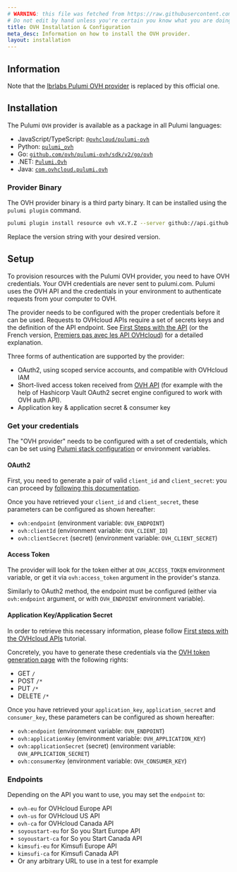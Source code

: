```yaml
---
# WARNING: this file was fetched from https://raw.githubusercontent.com/ovh/pulumi-ovh/v2.7.3/docs/installation-configuration.md
# Do not edit by hand unless you're certain you know what you are doing!
title: OVH Installation & Configuration
meta_desc: Information on how to install the OVH provider.
layout: installation
---
```


## Information

Note that the [lbrlabs Pulumi OVH provider](https://github.com/lbrlabs/pulumi-ovh) is replaced by this official one.

## Installation

The Pulumi `OVH` provider is available as a package in all Pulumi languages:

* JavaScript/TypeScript: [`@ovhcloud/pulumi-ovh`](https://www.npmjs.com/package/@ovhcloud/pulumi-ovh)
* Python: [`pulumi_ovh`](https://pypi.org/project/pulumi-ovh/)
* Go: [`github.com/ovh/pulumi-ovh/sdk/v2/go/ovh`](https://pkg.go.dev/github.com/ovh/pulumi-ovh/sdk/v2)
* .NET: [`Pulumi.Ovh`](https://www.nuget.org/packages/Pulumi.Ovh)
* Java: [`com.ovhcloud.pulumi.ovh`](https://s01.oss.sonatype.org/#nexus-search;quick~com.ovhcloud.pulumi.ovh)

### Provider Binary

The OVH provider binary is a third party binary. It can be installed using the `pulumi plugin` command.

```bash
pulumi plugin install resource ovh vX.Y.Z --server github://api.github.com/ovh/pulumi-ovh
```

Replace the version string with your desired version.

## Setup

To provision resources with the Pulumi OVH provider, you need to have OVH credentials.
Your OVH credentials are never sent to pulumi.com. Pulumi uses the OVH API and the credentials in your environment to authenticate requests from your computer to OVH.

The provider needs to be configured with the proper credentials before it can be used. Requests to OVHcloud APIs require a set of secrets keys and the definition of the API endpoint. See [First Steps with the API](https://docs.ovh.com/gb/en/customer/first-steps-with-ovh-api/) (or the French version, [Premiers pas avec les API OVHcloud](https://docs.ovh.com/fr/api/api-premiers-pas/)) for a detailed explanation.

Three forms of authentication are supported by the provider:

* OAuth2, using scoped service accounts, and compatible with OVHcloud IAM
* Short-lived access token received from [OVH API](https://support.us.ovhcloud.com/hc/en-us/articles/19901571606547-Using-Service-Accounts-to-Connect-to-OVHcloud-APIs) (for example with the help of Hashicorp Vault OAuth2 secret engine configured to work with OVH auth API).
* Application key & application secret & consumer key

### Get your credentials

The "OVH provider" needs to be configured with a set of credentials, which can be set using
[Pulumi stack configuration](https://www.pulumi.com/docs/concepts/config/) or environment variables.

#### OAuth2

First, you need to generate a pair of valid `client_id` and `client_secret`: you can proceed by [following this documentation](https://help.ovhcloud.com/csm/en-manage-service-account?id=kb_article_view&sysparm_article=KB0059343).

Once you have retrieved your `client_id` and `client_secret`, these parameters can be configured as shown hereafter:

* `ovh:endpoint` (environment variable: `OVH_ENDPOINT`)
* `ovh:clientId` (environment variable: `OVH_CLIENT_ID`)
* `ovh:clientSecret` (secret) (environment variable: `OVH_CLIENT_SECRET`)

#### Access Token

The provider will look for the token either at `OVH_ACCESS_TOKEN` environment variable, or get it via `ovh:access_token` argument in the provider's stanza.

Similarly to OAuth2 method, the endpoint must be configured (either via `ovh:endpoint` argument, or with `OVH_ENDPOINT` environment variable).

#### Application Key/Application Secret

In order to retrieve this necessary information, please follow [First steps with the OVHcloud APIs](https://docs.ovh.com/gb/en/customer/first-steps-with-ovh-api/) tutorial.

Concretely, you have to generate these credentials via the [OVH token generation page](https://api.ovh.com/createToken/?GET=/*&POST=/*&PUT=/*&DELETE=/*) with the following rights:

* GET `/`
* POST `/*`
* PUT `/*`
* DELETE `/*`

Once you have retrieved your `application_key`, `application_secret` and `consumer_key`, these parameters can be configured as shown hereafter:

* `ovh:endpoint` (environment variable: `OVH_ENDPOINT`)
* `ovh:applicationKey` (environment variable: `OVH_APPLICATION_KEY`)
* `ovh:applicationSecret` (secret) (environment variable: `OVH_APPLICATION_SECRET`)
* `ovh:consumerKey` (environment variable: `OVH_CONSUMER_KEY`)

### Endpoints

Depending on the API you want to use, you may set the `endpoint` to:

* `ovh-eu` for OVHcloud Europe API
* `ovh-us` for OVHcloud US API
* `ovh-ca` for OVHcloud Canada API
* `soyoustart-eu` for So you Start Europe API
* `soyoustart-ca` for So you Start Canada API
* `kimsufi-eu` for Kimsufi Europe API
* `kimsufi-ca` for Kimsufi Canada API
* Or any arbitrary URL to use in a test for example
